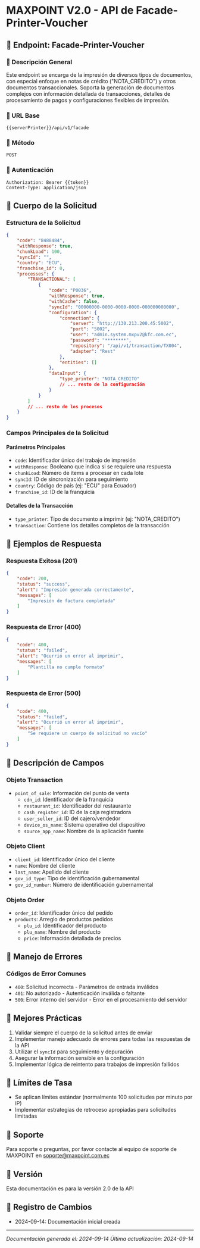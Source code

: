 # MAXPOINT V2.0 - API de Facade-Printer-Voucher

## 📌 Endpoint: Facade-Printer-Voucher

### 🔹 Descripción General
Este endpoint se encarga de la impresión de diversos tipos de documentos, con especial enfoque en notas de crédito ("NOTA_CREDITO") y otros documentos transaccionales. Soporta la generación de documentos complejos con información detallada de transacciones, detalles de procesamiento de pagos y configuraciones flexibles de impresión.

### 🔹 URL Base
```
{{serverPrinter}}/api/v1/facade
```

### 🔹 Método
`POST`

### 🔹 Autenticación
```
Authorization: Bearer {{token}}
Content-Type: application/json
```

## 🔹 Cuerpo de la Solicitud

### Estructura de la Solicitud
```json
{
    "code": "8488484",
    "withResponse": true,
    "chunkLoad": 100,
    "syncId": "",
    "country": "ECU",
    "franchise_id": 0,
    "processes": {
        "TRANSACTIONAL": [
            {
                "code": "P0036",
                "withResponse": true,
                "withCache": false,
                "syncId": "00000000-0000-0000-0000-000000000000",
                "configuration": {
                    "connection": {
                        "server": "http://130.213.200.45:5002",
                        "port": "5002",
                        "user": "admin.system.mxpv2@kfc.com.ec",
                        "password": "********",
                        "repository": "/api/v1/transaction/TX004",
                        "adapter": "Rest"
                    },
                    "entities": []
                },
                "dataInput": {
                    "type_printer": "NOTA_CREDITO"
                    // ... resto de la configuración
                }
            }
        ]
        // ... resto de los procesos
    }
}
```

### Campos Principales de la Solicitud

#### Parámetros Principales
- `code`: Identificador único del trabajo de impresión
- `withResponse`: Booleano que indica si se requiere una respuesta
- `chunkLoad`: Número de ítems a procesar en cada lote
- `syncId`: ID de sincronización para seguimiento
- `country`: Código de país (ej: "ECU" para Ecuador)
- `franchise_id`: ID de la franquicia

#### Detalles de la Transacción
- `type_printer`: Tipo de documento a imprimir (ej: "NOTA_CREDITO")
- `transaction`: Contiene los detalles completos de la transacción

## 🔹 Ejemplos de Respuesta

### Respuesta Exitosa (201)
```json
{
    "code": 200,
    "status": "success",
    "alert": "Impresión generada correctamente",
    "messages": [
        "Impresión de factura completada"
    ]
}
```

### Respuesta de Error (400)
```json
{
    "code": 400,
    "status": "failed",
    "alert": "Ocurrió un error al imprimir",
    "messages": [
        "Plantilla no cumple formato"
    ]
}
```

### Respuesta de Error (500)
```json
{
    "code": 400,
    "status": "failed",
    "alert": "Ocurrió un error al imprimir",
    "messages": [
        "Se requiere un cuerpo de solicitud no vacío"
    ]
}
```

## 🔹 Descripción de Campos

### Objeto Transaction
- `point_of_sale`: Información del punto de venta
  - `cdn_id`: Identificador de la franquicia
  - `restaurant_id`: Identificador del restaurante
  - `cash_register_id`: ID de la caja registradora
  - `user_seller_id`: ID del cajero/vendedor
  - `device_os_name`: Sistema operativo del dispositivo
  - `source_app_name`: Nombre de la aplicación fuente

### Objeto Client
- `client_id`: Identificador único del cliente
- `name`: Nombre del cliente
- `last_name`: Apellido del cliente
- `gov_id_type`: Tipo de identificación gubernamental
- `gov_id_number`: Número de identificación gubernamental

### Objeto Order
- `order_id`: Identificador único del pedido
- `products`: Arreglo de productos pedidos
  - `plu_id`: Identificador del producto
  - `plu_name`: Nombre del producto
  - `price`: Información detallada de precios

## 🔹 Manejo de Errores

### Códigos de Error Comunes
- `400`: Solicitud incorrecta - Parámetros de entrada inválidos
- `401`: No autorizado - Autenticación inválida o faltante
- `500`: Error interno del servidor - Error en el procesamiento del servidor

## 🔹 Mejores Prácticas
1. Validar siempre el cuerpo de la solicitud antes de enviar
2. Implementar manejo adecuado de errores para todas las respuestas de la API
3. Utilizar el `syncId` para seguimiento y depuración
4. Asegurar la información sensible en la configuración
5. Implementar lógica de reintento para trabajos de impresión fallidos

## 🔹 Límites de Tasa
- Se aplican límites estándar (normalmente 100 solicitudes por minuto por IP)
- Implementar estrategias de retroceso apropiadas para solicitudes limitadas

## 🔹 Soporte
Para soporte o preguntas, por favor contacte al equipo de soporte de MAXPOINT en soporte@maxpoint.com.ec

## 🔹 Versión
Esta documentación es para la versión 2.0 de la API

## 🔹 Registro de Cambios
- 2024-09-14: Documentación inicial creada

---
*Documentación generada el: 2024-09-14*
*Última actualización: 2024-09-14*
